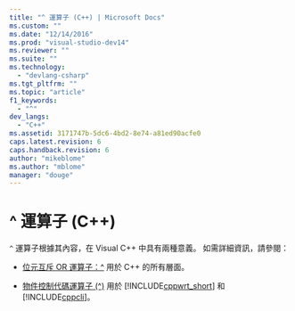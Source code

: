```yaml
---
title: "^ 運算子 (C++) | Microsoft Docs"
ms.custom: ""
ms.date: "12/14/2016"
ms.prod: "visual-studio-dev14"
ms.reviewer: ""
ms.suite: ""
ms.technology: 
  - "devlang-csharp"
ms.tgt_pltfrm: ""
ms.topic: "article"
f1_keywords: 
  - "^"
dev_langs: 
  - "C++"
ms.assetid: 3171747b-5dc6-4bd2-8e74-a81ed90acfe0
caps.latest.revision: 6
caps.handback.revision: 6
author: "mikeblome"
ms.author: "mblome"
manager: "douge"
---
```

# ^ 運算子 (C++)
`^` 運算子根據其內容，在 Visual C\+\+ 中具有兩種意義。  如需詳細資訊，請參閱：  
  
-   [位元互斥 OR 運算子：^](../Topic/Bitwise%20Exclusive%20OR%20Operator:%20%5E.md) 用於 C\+\+ 的所有層面。  
  
-   [物件控制代碼運算子 \(^\)](/visual-cpp/windows/handle-to-object-operator-hat-cpp-component-extensions) 用於 [!INCLUDE[cppwrt_short](../misc/includes/cppwrt_short_md.md)] 和 [!INCLUDE[cppcli](../misc/includes/cppcli_md.md)]。
